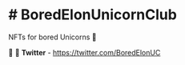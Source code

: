 # # BoredElonUnicornClub
NFTs for bored Unicorns 🦄 


📲 🐥 **Twitter** -  https://twitter.com/BoredElonUC